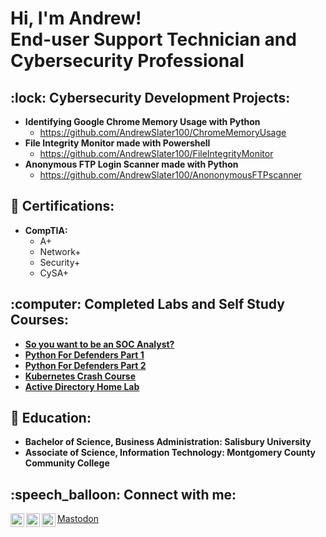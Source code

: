 <h1>Hi, I'm Andrew! <br>End-user Support Technician and Cybersecurity Professional</a></h1>

<h2>:lock: Cybersecurity Development Projects:</h2>

- <b>Identifying Google Chrome Memory Usage with Python</b>
  - https://github.com/AndrewSlater100/ChromeMemoryUsage
- <b>File Integrity Monitor made with Powershell</b>
  - https://github.com/AndrewSlater100/FileIntegrityMonitor
- <b>Anonymous FTP Login Scanner made with Python</b>
  - https://github.com/AndrewSlater100/AnononymousFTPscanner


<h2>📜 Certifications:</h2>

  - <b>CompTIA:</b>
    -  A+
    -  Network+
    -  Security+
    -  CySA+

<h2>:computer: Completed Labs and Self Study Courses:</h2>

- <b><a href="https://blog.ecapuano.com/p/so-you-want-to-be-a-soc-analyst-intro">So you want to be an SOC Analyst?</a></b>
- <b><a href="https://learn.taggart-tech.com/p/python-for-defenders-pt1">Python For Defenders Part 1</a></b>
- <b><a href="https://learn.taggart-tech.com/p/python-for-defenders-pt2">Python For Defenders Part 2</a></b>
- <b><a href="https://www.youtube.com/watch?v=s_o8dwzRlu4&ab_channel=TechWorldwithNana">Kubernetes Crash Course</a></b>
- <b><a href="https://www.youtube.com/watch?v=aqA6bktFHoY&ab_channel=JimSchultz">Active Directory Home Lab</a></b>


<h2>📖 Education:</h2>

- <b>Bachelor of Science, Business Administration: Salisbury University</b>
- <b>Associate of Science, Information Technology: Montgomery County Community College</b>

<h2>:speech_balloon: Connect with me:</h2>

[<img align="left" alt="AndrewSlater | Mastadon" width="22px" src="https://cdn.jsdelivr.net/npm/simple-icons@v3/icons/mastodon.svg" />][mastodon]
[<img align="left" alt="AndrewSlater | LinkedIn" width="22px" src="https://cdn.jsdelivr.net/npm/simple-icons@v3/icons/linkedin.svg" />][Linkedin]
[<img align="left" alt="AndrewSlater | LinkedIn" width="22px" src="https://cdn.jsdelivr.net/npm/simple-icons@3.13.0/icons/blogger.svg" />][Blog]

[mastodon]: https://infosec.exchange/@SecurityByAndrew
[linkedin]: https://www.linkedin.com/in/andrew-s-8a4894218
[blog]: https://securitybyandrew.com
<FONT COLOR="WHITE"><a rel="me" href="https://infosec.exchange/@SecurityByAndrew">Mastodon</a></FONT>

<!--**andrewslater100/andrewslater100** is a ✨ _special_ ✨ repository because its `README.md` (this file) appears on your GitHub profile.

Here are some ideas to get you started:

- 🔭 I’m currently working on ...
- 🌱 I’m currently learning ...
- 🤔 I’m looking for help with ...
- 📫 How to reach me: ...
- ⚡ Fun fact: ...
-->
